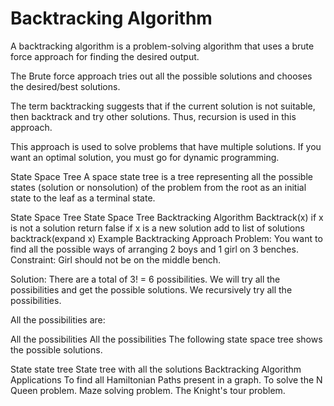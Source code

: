 # Backtracking Algorithm

A backtracking algorithm is a problem-solving algorithm that uses a brute force approach for finding the desired output.

The Brute force approach tries out all the possible solutions and chooses the desired/best solutions.

The term backtracking suggests that if the current solution is not suitable, then backtrack and try other solutions. Thus, recursion is used in this approach.

This approach is used to solve problems that have multiple solutions. If you want an optimal solution, you must go for dynamic programming.

State Space Tree
A space state tree is a tree representing all the possible states (solution or nonsolution) of the problem from the root as an initial state to the leaf as a terminal state.

State Space Tree
State Space Tree
Backtracking Algorithm
Backtrack(x)
    if x is not a solution
        return false
    if x is a new solution
        add to list of solutions
    backtrack(expand x)
Example Backtracking Approach
Problem: You want to find all the possible ways of arranging 2 boys and 1 girl on 3 benches. Constraint: Girl should not be on the middle bench.

Solution: There are a total of 3! = 6 possibilities. We will try all the possibilities and get the possible solutions. We recursively try all the possibilities.

All the possibilities are:

All the possibilities
All the possibilities
The following state space tree shows the possible solutions.

State state tree
State tree with all the solutions
Backtracking Algorithm Applications
To find all Hamiltonian Paths present in a graph.
To solve the N Queen problem.
Maze solving problem.
The Knight's tour problem.